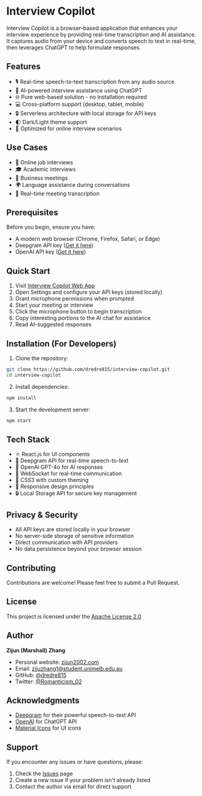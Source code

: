 # Interview Copilot

Interview Copilot is a browser-based application that enhances your interview experience by providing real-time transcription and AI assistance. It captures audio from your device and converts speech to text in real-time, then leverages ChatGPT to help formulate responses.

## Features

- 🎙️ Real-time speech-to-text transcription from any audio source
- 🤖 AI-powered interview assistance using ChatGPT
- 🌐 Pure web-based solution - no installation required
- 💻 Cross-platform support (desktop, tablet, mobile)
- 🔒 Serverless architecture with local storage for API keys
- 🌓 Dark/Light theme support
- 🎯 Optimized for online interview scenarios

## Use Cases

- 👥 Online job interviews
- 🎓 Academic interviews
- 💼 Business meetings
- 🌍 Language assistance during conversations
- 📝 Real-time meeting transcription

## Prerequisites

Before you begin, ensure you have:
- A modern web browser (Chrome, Firefox, Safari, or Edge)
- Deepgram API key ([Get it here](https://console.deepgram.com/signup))
- OpenAI API key ([Get it here](https://platform.openai.com/signup))

## Quick Start

1. Visit [Interview Copilot Web App](https://your-deployment-url.com)
2. Open Settings and configure your API keys (stored locally)
3. Grant microphone permissions when prompted
4. Start your meeting or interview
5. Click the microphone button to begin transcription
6. Copy interesting portions to the AI chat for assistance
7. Read AI-suggested responses

## Installation (For Developers)

1. Clone the repository:
```bash
git clone https://github.com/dredre815/interview-copilot.git
cd interview-copilot
```

2. Install dependencies:
```bash
npm install
```

3. Start the development server:
```bash
npm start
```

## Tech Stack

- ⚛️ React.js for UI components
- 🎤 Deepgram API for real-time speech-to-text
- 🧠 OpenAI GPT-4o for AI responses
- 🔌 WebSocket for real-time communication
- 🎨 CSS3 with custom theming
- 📱 Responsive design principles
- 🔒 Local Storage API for secure key management

## Privacy & Security

- All API keys are stored locally in your browser
- No server-side storage of sensitive information
- Direct communication with API providers
- No data persistence beyond your browser session

## Contributing

Contributions are welcome! Please feel free to submit a Pull Request.

## License

This project is licensed under the [Apache License 2.0](LICENSE)

## Author

**Zijun (Marshall) Zhang**
- Personal website: [zijun2002.com](https://www.zijun2002.com)
- Email: [zijuzhang1@student.unimelb.edu.au](mailto:zijuzhang1@student.unimelb.edu.au)
- GitHub: [@dredre815](https://github.com/dredre815)
- Twitter: [@Romanticism_02](https://twitter.com/Romanticism_02)

## Acknowledgments

- [Deepgram](https://deepgram.com/) for their powerful speech-to-text API
- [OpenAI](https://openai.com/) for ChatGPT API
- [Material Icons](https://fonts.google.com/icons) for UI icons

## Support

If you encounter any issues or have questions, please:
1. Check the [Issues](https://github.com/dredre815/interview-copilot/issues) page
2. Create a new issue if your problem isn't already listed
3. Contact the author via email for direct support
